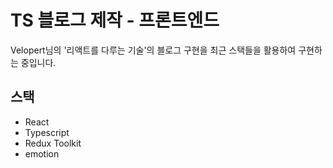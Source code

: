 # TS 블로그 제작 - 프론트엔드

Velopert님의 '리액트를 다루는 기술'의 블로그 구현을 최근 스택들을 활용하여 구현하는 중입니다.

## 스택
- React
- Typescript
- Redux Toolkit
- emotion
